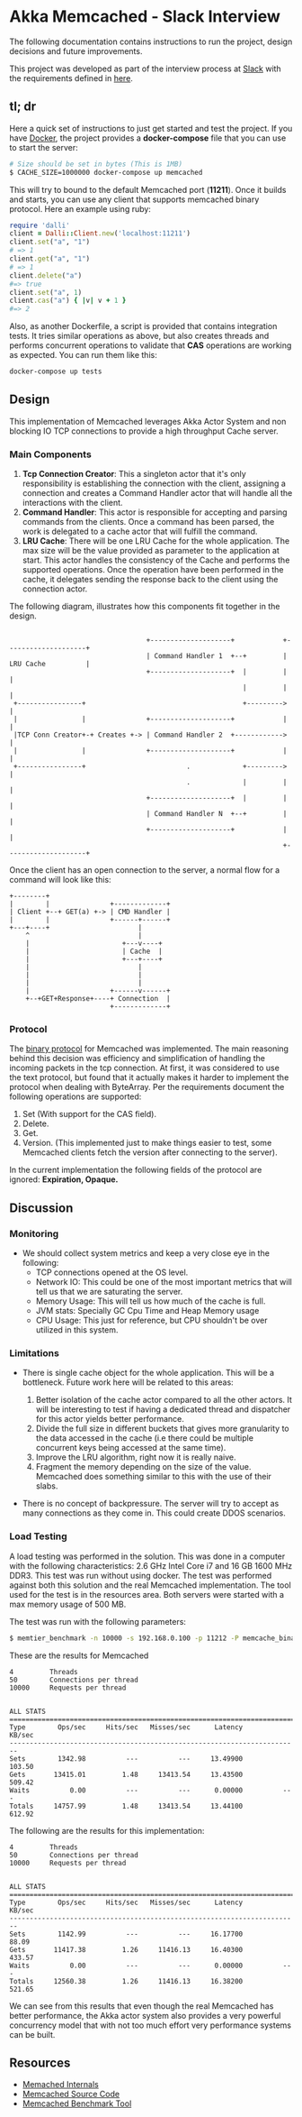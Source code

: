 # Akka Memcached - Slack Interview

The following documentation contains instructions to run the project, design decisions and future improvements.

This project was developed as part of the interview process at [Slack](https://slack.com) with the requirements 
defined in [here](https://slack-files.com/T12KS1G65-F3RUY3WJU-abf35e46b2).

## tl; dr

Here a quick set of instructions to just get started and test the project. 
If you have [Docker](https://www.docker.com), the project provides a **docker-compose** file 
that you can use to start the server:

```bash
# Size should be set in bytes (This is 1MB)
$ CACHE_SIZE=1000000 docker-compose up memcached
```
This will try to bound to the default Memcached port (**11211**). Once it builds and starts, you can use any client that supports memcached binary protocol. Here an example using ruby:
```ruby
require 'dalli'
client = Dalli::Client.new('localhost:11211')
client.set("a", "1")
# => 1
client.get("a", "1")
# => 1
client.delete("a")
#=> true
client.set("a", 1)
client.cas("a") { |v| v + 1 }
#=> 2
```
Also, as another Dockerfile, a script is provided that contains integration tests. It tries similar operations as above,
but also creates threads and performs concurrent operations to validate that **CAS** operations are working as expected.
You can run them like this:

```bash
docker-compose up tests
```

## Design

This implementation of Memcached leverages Akka Actor System and non blocking IO TCP connections to provide
a high throughput Cache server. 

### Main Components
1. **Tcp Connection Creator**: This a singleton actor that it's only responsibility is establishing the connection
     with the client, assigning a connection and  creates a Command Handler actor that will handle all the interactions
     with the client.
2. **Command Handler**: This actor is responsible for accepting and parsing commands from the clients.
     Once a command has been parsed, the work is delegated to a cache actor that will fulfill the command.
3. **LRU Cache**: There will be one LRU Cache for the whole application. The max size will be the value provided as
     parameter to the application at start. This actor handles the consistency of the Cache and performs the supported
     operations. Once the operation have been performed in the cache, it delegates sending the response back to the
     client using the connection actor.
    
The following diagram, illustrates how this components fit together in the design.

```

                                  +--------------------+            +--------------------+
                                  | Command Handler 1  +--+         | LRU Cache          |
                                  +--------------------+  |         |                    |
                                                          |         |                    |
 +----------------+                                       +--------->                    |
 |                |               +--------------------+            |                    |
 |TCP Conn Creator+-+ Creates +-> | Command Handler 2  +------------>                    |
 |                |               +--------------------+            |                    |
 +----------------+                         .             +--------->                    |
                                            .             |         |                    |
                                  +--------------------+  |         |                    |
                                  | Command Handler N  +--+         |                    |
                                  +--------------------+            |                    |
                                                                    +--------------------+

```

Once the client has an open connection to the server, a normal flow for a command will look like this:

```
+--------+
|        |               +-------------+
| Client +--+ GET(a) +-> | CMD Handler |
|        |               +------+------+
+---+----+                      |
    ^                           |
    |                       +---v----+
    |                       | Cache  |
    |                       +---+----+
    |                           |
    |                           |
    |                           |
    |                    +------v------+
    +--+GET+Response+----+ Connection  |
                         +-------------+

```

### Protocol

The [binary protocol](https://cloud.github.com/downloads/memcached/memcached/protocol-binary.txt) for Memcached was
implemented. The main reasoning behind this decision was efficiency and simplification of handling the incoming packets
in the tcp connection. At first, it was considered to use the text protocol, but found that it actually makes it harder
to implement the protocol when dealing with ByteArray. Per the requirements document the following operations are
supported:

1. Set (With support for the CAS field).
2. Delete.
3. Get.
4. Version. (This implemented just to make things easier to test, some Memcached clients fetch the version after connecting to the server). 

In the current implementation the following fields of the protocol are ignored: **Expiration, Opaque.**

## Discussion

### Monitoring 

* We should collect system metrics and keep a very close eye in the following: 
    * TCP connections opened at the OS level.
    * Network IO: This could be one of the most important metrics that will tell us that we are saturating the server. 
    * Memory Usage: This will tell us how much of the cache is full.
    * JVM stats: Specially GC Cpu Time and Heap Memory usage
    * CPU Usage: This just for reference, but CPU shouldn't be over utilized in this system.
    
### Limitations
* There is single cache object for the whole application. This will be a bottleneck. Future work here
  will be related to this areas:
  1. Better isolation of the cache actor compared to all the other actors. It will be interesting to test if 
    having a dedicated thread and dispatcher for this actor yields better performance.
  2. Divide the full size in different buckets that gives more granularity to the data accessed in the cache (i.e there 
     could be multiple concurrent keys being accessed at the same time).
  3. Improve the LRU algorithm, right now it is really naive. 
  4. Fragment the memory depending on the size of the value. Memcached does something similar to this with the use of 
     their slabs. 
    
* There is no concept of backpressure. The server will try to accept as many connections as they come in.
  This could create DDOS scenarios. 
  
### Load Testing
A load testing was performed in the solution. This was done in a computer with the following characteristics: 
2.6 GHz Intel Core i7 and 16 GB 1600 MHz DDR3. This test was run without using docker. The test was performed against 
both this solution and the real Memcached implementation. The tool used for the test is in the resources area. 
Both servers were started with a max memory usage of 500 MB.

The test was run with the following parameters:

``` bash
$ memtier_benchmark -n 10000 -s 192.168.0.100 -p 11212 -P memcache_binary -c 50 -R  
```

These are the results for Memcached

```
4         Threads
50        Connections per thread
10000     Requests per thread


ALL STATS
========================================================================
Type        Ops/sec     Hits/sec   Misses/sec      Latency       KB/sec
------------------------------------------------------------------------
Sets        1342.98          ---          ---     13.49900       103.50
Gets       13415.01         1.48     13413.54     13.43500       509.42
Waits          0.00          ---          ---      0.00000          ---
Totals     14757.99         1.48     13413.54     13.44100       612.92

```

The following are the results for this implementation:

```
4         Threads
50        Connections per thread
10000     Requests per thread


ALL STATS
========================================================================
Type        Ops/sec     Hits/sec   Misses/sec      Latency       KB/sec
------------------------------------------------------------------------
Sets        1142.99          ---          ---     16.17700        88.09
Gets       11417.38         1.26     11416.13     16.40300       433.57
Waits          0.00          ---          ---      0.00000          ---
Totals     12560.38         1.26     11416.13     16.38200       521.65
```

We can see from this results that even though the real Memcached has better performance, the Akka actor system
also provides a very powerful concurrency model that with not too much effort very performance systems can be built. 

## Resources
* [Memached Internals](https://www.adayinthelifeof.nl/2011/02/06/memcache-internals/)
* [Memcached Source Code](https://github.com/memcached/memcached)
* [Memcached Benchmark Tool](https://redislabs.com/blog/memtier_benchmark-a-high-throughput-benchmarking-tool-for-redis-memcached/)
